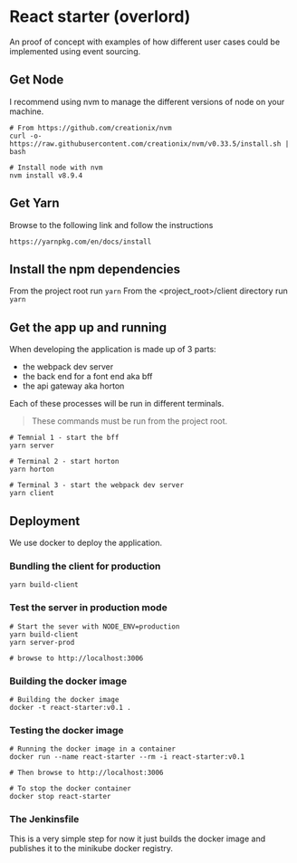 # React starter (overlord)

An proof of concept with examples of how different user cases could be implemented using event sourcing.

## Get Node

I recommend using nvm to manage the different versions of node on your machine.

    # From https://github.com/creationix/nvm
    curl -o- https://raw.githubusercontent.com/creationix/nvm/v0.33.5/install.sh | bash
    
    # Install node with nvm
    nvm install v8.9.4
     
## Get Yarn

Browse to the following link and follow the instructions
    
    https://yarnpkg.com/en/docs/install    
    

## Install the npm dependencies

From the project root run ```yarn```
From the <project_root>/client directory run ```yarn```

## Get the app up and running

When developing the application is made up of 3 parts: 

* the webpack dev server
* the back end for a font end aka bff
* the api gateway aka horton

Each of these processes will be run in different terminals. 

> These commands must be run from the project root.

    # Temnial 1 - start the bff 
    yarn server  
    
    # Terminal 2 - start horton
    yarn horton
    
    # Terminal 3 - start the webpack dev server
    yarn client

## Deployment

We use docker to deploy the application.

### Bundling the client for production

    yarn build-client
    
### Test the server in production mode
    
    # Start the sever with NODE_ENV=production
    yarn build-client
    yarn server-prod
    
    # browse to http://localhost:3006
    
### Building the docker image

    # Building the docker image
    docker -t react-starter:v0.1 .
    
### Testing the docker image

    # Running the docker image in a container
    docker run --name react-starter --rm -i react-starter:v0.1 

    # Then browse to http://localhost:3006    
    
    # To stop the docker container
    docker stop react-starter 
    
### The Jenkinsfile 

This is a very simple step for now it just builds the docker image and publishes it to the minikube docker registry.    